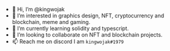 - 👋 Hi, I’m @kingwojak
- 👀 I’m interested in graphics design, NFT, cryptocurrency and blockchain, meme and gaming.
- 🌱 I’m currently learning solidity and typescript.
- 💞️ I’m looking to collaborate on NFT and blockchain projects.
- 📫 Reach me on discord I am `kingwojak#1979`

<!---
kingwojak/kingwojak is a ✨ special ✨ repository because its `README.md` (this file) appears on your GitHub profile.
You can click the Preview link to take a look at your changes.
--->
